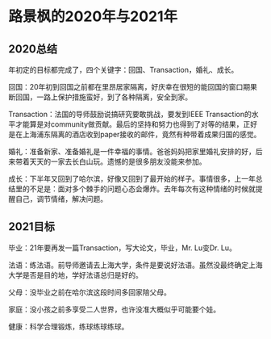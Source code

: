 # 路景枫的2020年与2021年

## 2020总结

年初定的目标都完成了，四个关键字：回国、Transaction，婚礼、成长。

回国：20年初到回国之前都在里昂居家隔离，好庆幸在很短的能回国的窗口期果断回国，一路上保护措施蛮好，到了各种隔离，安全到家。

Transaction：法国的导师鼓励说搞研究要敢挑战，要发到IEEE Transaction的水平才能算是对community做贡献。最后的坚持和努力也得到了对等的结果，正好是在上海浦东隔离的酒店收到paper接收的邮件，竟然有种带着成果归国的感觉。

婚礼：准备新家、准备婚礼是一件幸福的事情。爸爸妈妈把家里婚礼安排的好，后来带着天天的一家去长白山玩。遗憾的是很多朋友没能来参加。

成长：下半年又回到了哈尔滨，好像又回到了最开始的样子。事情很多，上一年总结里的不足是：面对多个棘手的问题心态会爆炸。去年每次有这种情绪的时候就提醒自己，调节情绪，解决问题。

## 2021目标

毕业：21年要再发一篇Transaction，写大论文，毕业，Mr. Lu变Dr. Lu。

法语：练法语。前导师邀请去上海大学，条件是要说好法语。虽然没最终确定上海大学是否是目的地，学好法语总归是好的。

父母：没毕业之前在哈尔滨这段时间多回家陪父母。

家庭：没小孩之前多享受二人世界，也许没准大概似乎可能要个娃。

健康：科学合理锻炼，练球练球练球。
